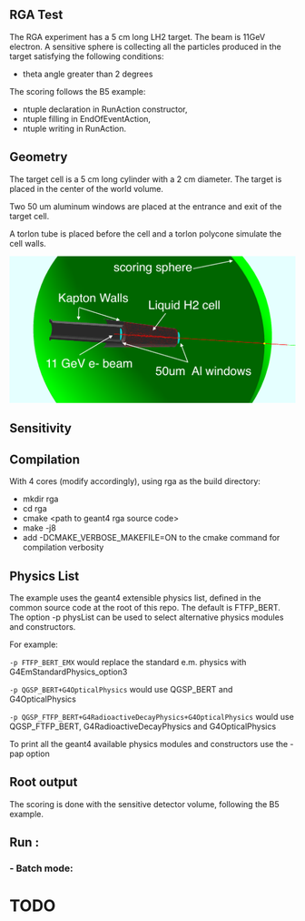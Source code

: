 ## RGA Test

The RGA experiment has a 5 cm long LH2 target. The beam is 11GeV electron.
A sensitive sphere is collecting all the particles produced in the target satisfying 
the following conditions:

- theta angle greater than 2 degrees

The scoring follows the B5 example: 

- ntuple declaration in RunAction constructor, 
- ntuple filling in EndOfEventAction,
- ntuple writing in RunAction.

## Geometry

The target cell is a 5 cm long cylinder with a 2 cm diameter. 
The target is placed in the center of the world volume. 

Two 50 um aluminum windows are placed at the entrance and exit of the target cell.

A torlon tube is placed before the cell and a torlon polycone simulate the cell walls.


![RGA](rga_description.png)


## Sensitivity


## Compilation

With 4 cores (modify accordingly), using rga as the build directory:

- mkdir rga
- cd rga
- cmake \<path to geant4 rga source code\>
- make -j8
- add -DCMAKE_VERBOSE_MAKEFILE=ON to the cmake command for compilation verbosity


## Physics List

The example uses the geant4 extensible physics list, defined in the common source 
code at the root of this repo. 
The default is FTFP_BERT.
The option -p physList can be used to select alternative physics modules and constructors.

For example:

`-p FTFP_BERT_EMX`  would replace the standard e.m. physics with G4EmStandardPhysics_option3

`-p QGSP_BERT+G4OpticalPhysics` would use QGSP_BERT and G4OpticalPhysics

`-p QGSP_FTFP_BERT+G4RadioactiveDecayPhysics+G4OpticalPhysics` would use QGSP_FTFP_BERT, 
G4RadioactiveDecayPhysics and G4OpticalPhysics


To print all the geant4 available physics modules and constructors use the -pap option
 

## Root output

The scoring is done with the sensitive detector volume, following the B5 example.


## Run :

### - Batch mode:





# TODO

